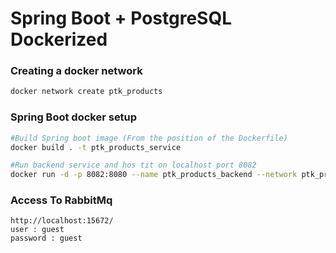 # Spring Boot + PostgreSQL Dockerized

### Creating a docker network
``` bash
docker network create ptk_products
``` 

### Spring Boot docker setup
``` bash
#Build Spring boot image (From the position of the Dockerfile)
docker build . -t ptk_products_service

#Run backend service and hos tit on localhost port 8082
docker run -d -p 8082:8080 --name ptk_products_backend --network ptk_products ptk_products_service

```

### Access To RabbitMq
``` 
http://localhost:15672/
user : guest
password : guest
```